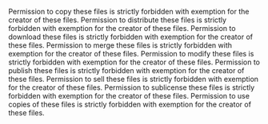 Permission to copy these files is strictly forbidden with exemption for the creator of these files.
Permission to distribute these files is strictly forbidden with exemption for the creator of these files.
Permission to download these files is strictly forbidden with exemption for the creator of these files.
Permission to merge these files is strictly forbidden with exemption for the creator of these files.
Permission to modify these files is strictly forbidden with exemption for the creator of these files.
Permission to publish these files is strictly forbidden with exemption for the creator of these files.
Permission to sell these files is strictly forbidden with exemption for the creator of these files.
Permission to sublicense these files is strictly forbidden with exemption for the creator of these files.
Permission to use copies of these files is strictly forbidden with exemption for the creator of these files.
